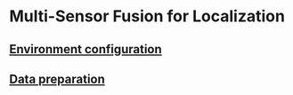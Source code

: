 # Multi-Sensor Fusion for Localization

## [Environment configuration](https://github.com/Zeroily000/multi-sensor-fusion-for-localization/tree/master/environment)

## [Data preparation](https://github.com/Zeroily000/multi-sensor-fusion-for-localization/tree/master/workspace/data)
